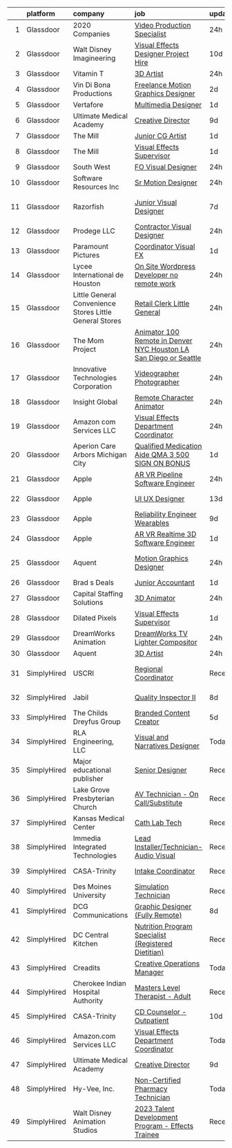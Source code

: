 

|    | platform    | company                                                   | job                                                                                                                                                                                                                                                                                                                                                                                                                                                                                                                                                                                                                                                                                                                                                                                                                                                                                                                                                                                                                                                                                                                                                                                                                                                                                                                                                                            | update_time   | location                    |
|---:|:------------|:----------------------------------------------------------|:-------------------------------------------------------------------------------------------------------------------------------------------------------------------------------------------------------------------------------------------------------------------------------------------------------------------------------------------------------------------------------------------------------------------------------------------------------------------------------------------------------------------------------------------------------------------------------------------------------------------------------------------------------------------------------------------------------------------------------------------------------------------------------------------------------------------------------------------------------------------------------------------------------------------------------------------------------------------------------------------------------------------------------------------------------------------------------------------------------------------------------------------------------------------------------------------------------------------------------------------------------------------------------------------------------------------------------------------------------------------------------|:--------------|:----------------------------|
|  1 | Glassdoor   | 2020 Companies                                            | [Video Production Specialist](https://www.glassdoor.com/partner/jobListing.htm?pos=104&ao=1110586&s=58&guid=000001839262b3c08462f7f892e71449&src=GD_JOB_AD&t=SR&vt=w&ea=1&cs=1_207c01dd&cb=1664608286008&jobListingId=1008173800512&cpc=0FE1F5EA2BC84A01&jrtk=3-0-1ge965cv3kuhh801-1ge965cvei7nb800-9ecc7e48cf28dfab--6NYlbfkN0DNMLyprKt3iuWp2Q8MKCbMffhlHddTG7auzkuqg6IcEUl92IAmqoWS94u-yPoFC2BZgoPfrXn-iqrPXjQEgjVu-59hbflPylG262OL88pjSLcCYPt-w0QQGaiwvtsFyxXZz9dUawbDnJLldg6D_X-lyT4iFcVKr3N-dF7CAtuicIZp0lneA0oNj17Nu-Icq5Bh5UehLhLc9wkBm1nmRFty5LA3w5cMhJjXWSl8bV7RuUmRwbumkbubX018g8M-Y0zhgsvdGfI6zCbKNHRTmif0bhmKqz51sjSNjo8MPMt0bLVKJMfN21g4xPZIfOHQKuBaCncxjDlc0lfsx7K9eagnXhJMHl1esZ-QIIQAvS85B8J_aoDWR3BYJTdusdGHvuDo9Y495aj9KduXK93ZXuvgaLezXr2T_mVvTaug4WzYGkiiabW5q5e813X0y6ar1mYPlCP7KGSxyWW3iTZTUgUoO2H-Xtv0ngxYJLOV-CA2OK2Av8PpOcE_xtcdbr5FpE6uW2mSZ6p2ztHeskSqCGwDySETje40SYA%3D)                                                                                                                                                                                                                                                                                                                                                                                                                                                                           | 24h           | Remote                      |
|  2 | Glassdoor   | Walt Disney Imagineering                                  | [Visual Effects Designer  Project Hire](https://www.glassdoor.com/partner/jobListing.htm?pos=119&ao=1136043&s=58&guid=000001839262b3c08462f7f892e71449&src=GD_JOB_AD&t=SR&vt=w&cs=1_72614d4f&cb=1664608286009&jobListingId=1008150849768&jrtk=3-0-1ge965cv3kuhh801-1ge965cvei7nb800-5c07a0fb031a175c-)                                                                                                                                                                                                                                                                                                                                                                                                                                                                                                                                                                                                                                                                                                                                                                                                                                                                                                                                                                                                                                                                         | 10d           | Glendale, CA                |
|  3 | Glassdoor   | Vitamin T                                                 | [3D Artist](https://www.glassdoor.com/partner/jobListing.htm?pos=110&ao=1110586&s=58&guid=000001839262b3c08462f7f892e71449&src=GD_JOB_AD&t=SR&vt=w&cs=1_7a15eb81&cb=1664608286009&jobListingId=1008175261506&cpc=FB7E4A1762AE5BEC&jrtk=3-0-1ge965cv3kuhh801-1ge965cvei7nb800-4d6abefd7c99f37b--6NYlbfkN0DMrcEu7yrtATojKJA7cEzGQ3FdRGWLh0CZQInL4ECGI6k5tN82kdM0OKoro5eXmjq4qWbUcXIgcT_pCY3-xT66zW-L0cU5xEBN7fLIx9Ttb15lyOHl6-OL6Ny2RE60XmrhTFyxHtYUfi0qiL9tgbRXf7Xf6w35mlg7xToVZmGgAAVX6ugah43cV3cWMTAr30QuwQ3Y5jhaLs8INU6F-Aj2Ow7r4GZ66g3enXQUWEfBeqedVQsf9zUmEbjBPyDWYDHKTI_fNy9Y5wHgYslKU5TL94KJKDtMInFjfY6nYo4qLaxypvSN8IdczpeHshU-89h6YMqIpVjLyaeubT7gVpCaxXlkKEXpNr5WJZvkosRIm7lP_PdYMRAj714wyMYIriGo-6fqyhtnoL3LFbLezaH2xZTag6YYtVCucSIgjhlt1yqjYH22OxFd8XZPKB8GIdPi1yaDnJ8IRbM_lxZWjI3CiHO1kxcKhien90XxKoXRKF1dxvpWO4qb)                                                                                                                                                                                                                                                                                                                                                                                                                                                                                                                                                | 24h           | Remote                      |
|  4 | Glassdoor   | Vin Di Bona Productions                                   | [Freelance Motion Graphics Designer](https://www.glassdoor.com/partner/jobListing.htm?pos=130&ao=1136043&s=58&guid=000001839262b3c08462f7f892e71449&src=GD_JOB_AD&t=SR&vt=w&ea=1&cs=1_0fd768ce&cb=1664608286010&jobListingId=1008169048546&jrtk=3-0-1ge965cv3kuhh801-1ge965cvei7nb800-0f917dd3f7f96dd4-)                                                                                                                                                                                                                                                                                                                                                                                                                                                                                                                                                                                                                                                                                                                                                                                                                                                                                                                                                                                                                                                                       | 2d            | Remote                      |
|  5 | Glassdoor   | Vertafore                                                 | [Multimedia Designer](https://www.glassdoor.com/partner/jobListing.htm?pos=124&ao=1136043&s=58&guid=000001839262b3c08462f7f892e71449&src=GD_JOB_AD&t=SR&vt=w&ea=1&cs=1_03a24503&cb=1664608286009&jobListingId=1008172561376&jrtk=3-0-1ge965cv3kuhh801-1ge965cvei7nb800-fd0989362518931f-)                                                                                                                                                                                                                                                                                                                                                                                                                                                                                                                                                                                                                                                                                                                                                                                                                                                                                                                                                                                                                                                                                      | 1d            | Denver, CO                  |
|  6 | Glassdoor   | Ultimate Medical Academy                                  | [Creative Director](https://www.glassdoor.com/partner/jobListing.htm?pos=102&ao=1110586&s=58&guid=000001839262b3c08462f7f892e71449&src=GD_JOB_AD&t=SR&vt=w&ea=1&cs=1_69cbc644&cb=1664608286008&jobListingId=1008153532801&cpc=FF950A86FEA5DF54&jrtk=3-0-1ge965cv3kuhh801-1ge965cvei7nb800-f14f07ed56e5d89c--6NYlbfkN0CSKLXIInjjlLOwHJsXaf6sZqeCS9V_OSbgcY25u1kVuO-h-oNVGEZScDfJiM3jd0JgtfHzyejFqH7vEAksqONWVZLzmbhHdarVRW_vCq3eP1Vbr6jzmoq2AkxN-k2zZnL1uv67hW-W7vIXIdLIMrFALu4kHa9p9I4h-6Dt9GeOr5wIo6MlYw3UGBtOVGdoRjydX6u4JUTVcxlYZrx-JTnm2DTUL4gPumYXFLkzmDce1DAop30lPK02BwPHl-3DILxxAHeV1VMp_lS1tZV6_k_qzT_DQFqefZ9u8AtK6HE2FsMO-pRp94-TMl-nNOASR6Q7h2Xm7r4xWYre1tEFlsP2QFtDNR0HxEKwtIuF_86_Ynfqg304jAUbOPXMXwty41_sk9fY13y2Tu87AakNarvVm1N86wYi4vC1gp3MzjdOXnJrq4sE7TR3_pu2I4siHbKe82JMyGrc7Ym2vd-_-pPnglX1yuxOSFndt7c73MQtjFVg_qn0aLD0nGvJaKPFBnRqQ6NOUZTe5w%3D%3D)                                                                                                                                                                                                                                                                                                                                                                                                                                                                                                       | 9d            | Remote                      |
|  7 | Glassdoor   | The Mill                                                  | [Junior CG Artist](https://www.glassdoor.com/partner/jobListing.htm?pos=121&ao=1136043&s=58&guid=000001839262b3c08462f7f892e71449&src=GD_JOB_AD&t=SR&vt=w&ea=1&cs=1_0febd187&cb=1664608286009&jobListingId=1008172669328&jrtk=3-0-1ge965cv3kuhh801-1ge965cvei7nb800-16062f5819fd808a-)                                                                                                                                                                                                                                                                                                                                                                                                                                                                                                                                                                                                                                                                                                                                                                                                                                                                                                                                                                                                                                                                                         | 1d            | Chicago, IL                 |
|  8 | Glassdoor   | The Mill                                                  | [Visual Effects Supervisor](https://www.glassdoor.com/partner/jobListing.htm?pos=120&ao=1136043&s=58&guid=000001839262b3c08462f7f892e71449&src=GD_JOB_AD&t=SR&vt=w&ea=1&cs=1_28d9328c&cb=1664608286009&jobListingId=1008172676955&jrtk=3-0-1ge965cv3kuhh801-1ge965cvei7nb800-1ff6b2431410c1c3-)                                                                                                                                                                                                                                                                                                                                                                                                                                                                                                                                                                                                                                                                                                                                                                                                                                                                                                                                                                                                                                                                                | 1d            | Chicago, IL                 |
|  9 | Glassdoor   | South West                                                | [FO Visual Designer](https://www.glassdoor.com/partner/jobListing.htm?pos=117&ao=1136043&s=58&guid=000001839262b3c08462f7f892e71449&src=GD_JOB_AD&t=SR&vt=w&cs=1_6a5a3188&cb=1664608286009&jobListingId=1008174926225&jrtk=3-0-1ge965cv3kuhh801-1ge965cvei7nb800-aa0ffed4357c5565-)                                                                                                                                                                                                                                                                                                                                                                                                                                                                                                                                                                                                                                                                                                                                                                                                                                                                                                                                                                                                                                                                                            | 24h           | Dallas, TX                  |
| 10 | Glassdoor   | Software Resources  Inc                                   | [Sr  Motion Designer](https://www.glassdoor.com/partner/jobListing.htm?pos=115&ao=1110586&s=58&guid=000001839262b3c08462f7f892e71449&src=GD_JOB_AD&t=SR&vt=w&ea=1&cs=1_b223fc42&cb=1664608286009&jobListingId=1008173665526&cpc=334ABAF5D42DC775&jrtk=3-0-1ge965cv3kuhh801-1ge965cvei7nb800-f63386f0b3ae4813--6NYlbfkN0A-7TqTJ-884Cex_Y5krdCeNtajjiiPqdburqUTJIohlyCiSLOWOsQYIC4MR3SKiB5Chj81Ty2x9PUIri7-y0t2spkUxyKLWAZscR1CGK60II8QUUmweIB-wNVd8tyqmlEULBAig7sTfXOKx3sbBwqZgetQ5inM7dHoAlNsX9vEBFW8IWsux7ma4y0aZwpwpFCzK30e1FA4VLyK2tYLRm7YwSyTTlNA5B-m5HaNyV0fDBQbCk23hzCUrq5azyzMRTk4eWsOy7g1687R_1qoWgUTmufmkMnis01tG0exp9bPpZgJJMsOmKUugBoTTemfEb2UzJMOx6dWhxyNBPKROnzOlpegIfYfCVAd_c-S9pWtxj2Rhnt4jIRT5v9ERVcxTDt593zaUXiS816J2HNXcUGl5NSYLVUIFmU7Okw1SNlsL8gf8oTZ2MrisB303AxgeL1CtqEtlOFQG62fqQkhiVls-B-nvFaKfBz1bYvnwD2zI9SiB6IIVjV5_Lfb95Po5ptTU2YoKn1zatcYV3NQxXJZRmsCrjbMaEpy59V6mpavKjKR0L84qpnhA_RZ2Ir9taFGdK4C2BRNSlh7hNNQY1EJ0_0DXQNYHq6rtoiySx-DlSKEKPLPG092-vjtE6qXTh7haOCuH-uaAz9ezlViEwz8XO8H-qn1fjZZqKP47G-dRH91rKzt_qJP_NQVYp2TH56b1b2pZDsLRocNPcOu1IY5jfnaT-p3xkMeiruAxCCPcEGzh1oTwgDhzCfC9JieoxXj_oUu8ZUxQp90yj_ery2sLu6tJA7EYUQcI_Im7pC2xggT3Lr9Wo8kuHafoVTpOzPF2ZkFOH8xRLfG0NdrKnCjWpflC15o-IphkKsUf4HrTu6d6DSktfqVICt6FD84Nqm0AvaynsXVB6TshFUO2z_bexxU_dALxYEZty1VOMJwdSbFwtPe48OKURFSJ9O73IecG2QW8__6I1tV4qnStMJvy59Rqs87QupTixNHpbT41swENTuvPTVp) | 24h           | Lake Buena Vista, FL        |
| 11 | Glassdoor   | Razorfish                                                 | [Junior Visual Designer](https://www.glassdoor.com/partner/jobListing.htm?pos=123&ao=1136043&s=58&guid=000001839262b3c08462f7f892e71449&src=GD_JOB_AD&t=SR&vt=w&ea=1&cs=1_27454289&cb=1664608286009&jobListingId=1008159389225&jrtk=3-0-1ge965cv3kuhh801-1ge965cvei7nb800-14196831d8447b62-)                                                                                                                                                                                                                                                                                                                                                                                                                                                                                                                                                                                                                                                                                                                                                                                                                                                                                                                                                                                                                                                                                   | 7d            | West Hollywood, CA          |
| 12 | Glassdoor   | Prodege  LLC                                              | [Contractor   Visual Designer](https://www.glassdoor.com/partner/jobListing.htm?pos=129&ao=1136043&s=58&guid=000001839262b3c08462f7f892e71449&src=GD_JOB_AD&t=SR&vt=w&cs=1_debfd2c0&cb=1664608286010&jobListingId=1008175359943&jrtk=3-0-1ge965cv3kuhh801-1ge965cvei7nb800-26496e65f53c1e12-)                                                                                                                                                                                                                                                                                                                                                                                                                                                                                                                                                                                                                                                                                                                                                                                                                                                                                                                                                                                                                                                                                  | 24h           | El Segundo, CA              |
| 13 | Glassdoor   | Paramount Pictures                                        | [Coordinator  Visual FX](https://www.glassdoor.com/partner/jobListing.htm?pos=127&ao=1136043&s=58&guid=000001839262b3c08462f7f892e71449&src=GD_JOB_AD&t=SR&vt=w&cs=1_f02ea870&cb=1664608286010&jobListingId=1008171291248&jrtk=3-0-1ge965cv3kuhh801-1ge965cvei7nb800-05946548862bc46d-)                                                                                                                                                                                                                                                                                                                                                                                                                                                                                                                                                                                                                                                                                                                                                                                                                                                                                                                                                                                                                                                                                        | 1d            | Los Angeles, CA             |
| 14 | Glassdoor   | Lycee International de Houston                            | [On Site Wordpress Developer  no remote work ](https://www.glassdoor.com/partner/jobListing.htm?pos=101&ao=1110586&s=58&guid=000001839262b3c08462f7f892e71449&src=GD_JOB_AD&t=SR&vt=w&ea=1&cs=1_f7e9fb26&cb=1664608286007&jobListingId=1008173969542&cpc=0F120DD93C91FC85&jrtk=3-0-1ge965cv3kuhh801-1ge965cvei7nb800-a2ce5c153e36a2f8--6NYlbfkN0DukAwDndutArnS8OT3znlJ-TW2KpK_7rZjO0LfXc6UVNtkZyZN77C1UPQyEjCFBIGYUCqLK5zTbHhfEV3rJRGDmmpTcfNyWzttsg68XVbbw_gfAzKjtlsQ7GEw9Cgfq-tVl5anRCAE9-zRvErBR95DWZXWP0AeuhAVvq6hXux38CldtOUZB3UId4G8gwEr-TTHFzvCUCYZdD3tCJ7iwe_FTdZyJTFdsuvLMHtnbQGCM4tgIQAyTJptEuV1lqEVp5Y_pL6WT8XdjdGxyONmbflUR5fwfBGYn9xtpOXXHVWOspHTScqt1QDhnb56dxoyNbJj_1G86cD2A38b3hkldVjc255BWk480Dg0V6MCaQrfP4uazcm2WkgaruAUCo4KQm1woOBM7-twNsdtIc-kBgJ5gPG-Kfn4E3vAQnpdLmRLq8y1uXTFrLlXXc1y8dZckBgYfRfMy8uUWadn-SXKudAofMxAWdNU7TcfJSTUH7mwOiToNFDwWHW4s9T0lxjkEFFN82bxrFrpHbYI6P3pNovq)                                                                                                                                                                                                                                                                                                                                                                                                                                                                        | 24h           | Houston, TX                 |
| 15 | Glassdoor   | Little General Convenience Stores   Little General Stores | [Retail Clerk   Little General](https://www.glassdoor.com/partner/jobListing.htm?pos=125&ao=1136043&s=58&guid=000001839262b3c08462f7f892e71449&src=GD_JOB_AD&t=SR&vt=w&ea=1&cs=1_fbc9cbf8&cb=1664608286009&jobListingId=1008175731468&jrtk=3-0-1ge965cv3kuhh801-1ge965cvei7nb800-0473e5a7caa1131c-)                                                                                                                                                                                                                                                                                                                                                                                                                                                                                                                                                                                                                                                                                                                                                                                                                                                                                                                                                                                                                                                                            | 24h           | Princeton, WV               |
| 16 | Glassdoor   | The Mom Project                                           | [Animator  100  Remote in Denver  NYC  Houston  LA  San Diego  or Seattle ](https://www.glassdoor.com/partner/jobListing.htm?pos=111&ao=1110586&s=58&guid=000001839262b3c08462f7f892e71449&src=GD_JOB_AD&t=SR&vt=w&cs=1_a76d009b&cb=1664608286009&jobListingId=1008174906526&cpc=FAE5E775D180B2FB&jrtk=3-0-1ge965cv3kuhh801-1ge965cvei7nb800-895bed5662c8e669--6NYlbfkN0BDp_epf89aHDQhKpPegNJQ_ldQpEFZQsM9OcONMGxWx6pU56EKHF58QjVdAUvn2gUh2hLNM1TjGAI27lmLEP04J_x93VUPbAzjiKJ2Mn9UZKErLDOwmlY6KpD4MwbV5fAelp6lvD_sDaKSI9V6317fDnKiRbSFnqTcDic3cHZaPUfcH_fk4uQYURoO68g3YHbGEL22JkBKRqXm27gurbBYXrSzFrPKU0cXjbbU-oRvtIitJvAjgjHmw_Zex-biTrPgGdIJvYPj2Jvf3YC2ZENSdE2QTpQoYgUlVwzmR4lfuJWciYXBbqa5q6DCnRqqttYYzE4Yol5tPi-uuJdhDaFwKTMvA3ChMjtJHzADWA7QvACJPMiWZDQ1AGDH1L1Ddt_3PM75qqXaiWZxC-9k6UwYutETRqYoTMksHZAoQlKl2eF3wCpu_ijEmwC2f_JB5RLTJCEaEsAaH4-n8yAVJPW4-cK03y57IgCVV2yT6L2a40DEqijwKD6pqoQtU4iGQy_if7b-qbzLUEDfFUOm7s2k-Aq3HBVsKsjqKI_CxAgjOsegf3XHCFtLBpt6UcbMeGMvIqg_p5PP1g%3D%3D)                                                                                                                                                                                                                                                                                                                                                                                    | 24h           | Seattle, WA                 |
| 17 | Glassdoor   | Innovative Technologies Corporation                       | [Videographer Photographer](https://www.glassdoor.com/partner/jobListing.htm?pos=103&ao=1110586&s=58&guid=000001839262b3c08462f7f892e71449&src=GD_JOB_AD&t=SR&vt=w&ea=1&cs=1_c11c32d0&cb=1664608286008&jobListingId=1008173870151&cpc=8CDBB1EC89CF7160&jrtk=3-0-1ge965cv3kuhh801-1ge965cvei7nb800-080e0a77835a7571--6NYlbfkN0APToHrk7ILONyRglvlT3LJMO76dZGJsKlG8WQjsY8Cq8UICho1FA9r2DNyGxtwZjK94ZAL3zTqYN6zDvk3v5Yn2PT86BoArRQc9pMSuFZ5E9sFNoN5HqeyUeHskhmuWIE5PW7O6Zv6Z9nrejlhaIJEUElsxKfqC_GHAZX7JUYhY-JKtg-9Shs4tmBbhuTt-JlC-YrJb_70eW5KI89SUI66_O4XXYQU7jjum5UsrkxqF5JQqoGbVrvM9qtMhHqxfMtK-43tZ1IpX2FtYRncJ1n5GQko_bwEvcSvuDTvsIpDxQeXmB2SzDMxn-iKyckmA5MrcmQCcXeEJvbplHZeLlsBPqtgZjxab5gVBzoS6F32171fGYIY1B0pZq2w4ofMu7D0ZilLcVUY6B8fOyqnOK309sfSY4rXMRpmWyW_-cbdKL5T4IhcRGM3kt2UdA0TOoQU54yABhA04GkJ3AElSX2SW10r6rGAoSk8IV_GrM6Ir4n06qdSPcuwWW9-fVmvhbFx5ZUy8IQOFT_RbZEJd03m)                                                                                                                                                                                                                                                                                                                                                                                                                                                                                           | 24h           | Edwards, CA                 |
| 18 | Glassdoor   | Insight Global                                            | [Remote Character Animator](https://www.glassdoor.com/partner/jobListing.htm?pos=112&ao=1110586&s=58&guid=000001839262b3c08462f7f892e71449&src=GD_JOB_AD&t=SR&vt=w&cs=1_5dcada2a&cb=1664608286009&jobListingId=1008175363272&cpc=334ABAF5D42DC775&jrtk=3-0-1ge965cv3kuhh801-1ge965cvei7nb800-ed1393eeb48b9e35--6NYlbfkN0BKkHZu3wF05EeDimN_p6sYpKCMArvwa95YdH7UpkaBCqc7l59ErwqcyE8VoIfttn6x-NhlTtdrdPyVSmx-GjF5RacJ0Tlig4vWWiHo2GRxjUD2YZ3Vl0WSk2BD0WlBGr2VukoJ7lKO7QLKVV0s7CyES7FB0LOWWBR5O9-iU2PRL_15oca1O076nnj4_pxhm1UoZZeAXfu4wU6nDJc2SDCaB60N-6KyYH2Juq345HFRdEQX0C_29raa638oHLycfqYl0ZeOr6sWCrjR6Gkj2FT7ifJq4s9YRp2138yI1GMytceg8MuBFSGXSYCm3O5X0AJfaAEDrv6RBp3oBOIo-JjLgPmOaUFhbmJMZTApWf-Sl7SvSgvsa95f-ERdPgzbxEESb0ZVhibygHYm_Y6WrELTKNXVAtlftqllTwqNb-uMbiTwe3zPThswZ8EtJaDcw4GuWe4aizk5RVOfm_hoATF21TkY2f8KEjlsa2Ah3ZMtOz38uQaqzQ4C)                                                                                                                                                                                                                                                                                                                                                                                                                                                                                                                                | 24h           | Seattle, WA                 |
| 19 | Glassdoor   | Amazon com Services LLC                                   | [Visual Effects Department Coordinator](https://www.glassdoor.com/partner/jobListing.htm?pos=116&ao=1136043&s=58&guid=000001839262b3c08462f7f892e71449&src=GD_JOB_AD&t=SR&vt=w&cs=1_95cd3dfb&cb=1664608286009&jobListingId=1008172917702&jrtk=3-0-1ge965cv3kuhh801-1ge965cvei7nb800-adb32b9af0ad3df7-)                                                                                                                                                                                                                                                                                                                                                                                                                                                                                                                                                                                                                                                                                                                                                                                                                                                                                                                                                                                                                                                                         | 24h           | Remote                      |
| 20 | Glassdoor   | Aperion Care Arbors Michigan City                         | [Qualified Medication Aide  QMA    3 500  SIGN ON BONUS ](https://www.glassdoor.com/partner/jobListing.htm?pos=106&ao=1110586&s=58&guid=000001839262b3c08462f7f892e71449&src=GD_JOB_AD&t=SR&vt=w&ea=1&cs=1_01c5196f&cb=1664608286008&jobListingId=1008171374677&cpc=B076152010A3B66C&jrtk=3-0-1ge965cv3kuhh801-1ge965cvei7nb800-9c885eb9669806c3--6NYlbfkN0A-aPjvG8Uk0ciTWEqCU0zylqGv4g48kDYvAb9F-lGhlShyKouIaH2oNa_pt5XgWJwexenMQW7kjLNY82xGnVRlnd94Ft3-gNA1O9mNE1z1APVXdGbaKQWDc6mHVuXwWmatlMIc-xDAQULyTeoUXSEIuOwn5ovRlQOaNYu46I1ek1CGZsIPpP9zMIStj-LmiJmihZdk9HihbFges3SJziR5u5fn4wCEN6_8m0cNtdbS-6vceGI6BNY-4wjwbxztA-IxqwxUcxKYH_lEtIP1Yk12dh5NiE_7JomGt1YRxBQAg9bC3yEcptTTdcmMEupuhqaBckKe5w-8T9kYjLUdSw2kz9aqois7CPO4MFgevScKeR5UL2aTgmGHo43n5JFNUEzFsk8nzlrE_ZTAleaCqw-w7KHE1ZET5mKpdypMk2SW1kEOit9ryStV8jZXIs8HT3wM-j2fNv727P61O6wjNjttVcG-2p06CSHdCwdcitHLy2vDdN1fdXpdI7mHZa_MAoWmT938UjRlHjOxEQn48errtgT8G9nzfU7E7vzrrbwYI5BKRNAPagJdE_L7Vqz8qQV4SK_sIzRLm2-6XNExI19vItX9qIQT8dUCm5PQuBRT34-a88RLr6hF)                                                                                                                                                                                                                                                                                                                                                             | 1d            | Michigan City, IN           |
| 21 | Glassdoor   | Apple                                                     | [AR VR Pipeline Software Engineer](https://www.glassdoor.com/partner/jobListing.htm?pos=122&ao=1136043&s=58&guid=000001839262b3c08462f7f892e71449&src=GD_JOB_AD&t=SR&vt=w&cs=1_171aab02&cb=1664608286009&jobListingId=1008175933388&jrtk=3-0-1ge965cv3kuhh801-1ge965cvei7nb800-bb60e553c715bfaf-)                                                                                                                                                                                                                                                                                                                                                                                                                                                                                                                                                                                                                                                                                                                                                                                                                                                                                                                                                                                                                                                                              | 24h           | Burbank, CA                 |
| 22 | Glassdoor   | Apple                                                     | [UI   UX Designer](https://www.glassdoor.com/partner/jobListing.htm?pos=107&ao=1110586&s=58&guid=000001839262b3c08462f7f892e71449&src=GD_JOB_AD&t=SR&vt=w&cs=1_2898998c&cb=1664608286008&jobListingId=1008146232570&cpc=8795CF9063CD573D&jrtk=3-0-1ge965cv3kuhh801-1ge965cvei7nb800-10d876441d9dbc59--6NYlbfkN0BvKrLyj5gPmtZO9T8euul8TCxuuKNOtzRJOomxnwSEodTz2Bc-sPZl5OJ9R4TJsNdP1LrRDE0KT8JEjveg7rgr2XaFdWdHk3lIFAJ3qXp8x5UW7eSBwDM-TFrC0_xx-L4h4jIwPYhd4pmUXRU2P9eVwrXTp1SwOBEBCd69L-RUDgDeXp6Qf9klAm-9ZoSLGbQb09dHLYbCUW7EOBmo6Ui5ul3URuy2i9uSH_bH5ijMlEE5BskZgU1C2fML8lwSg__cLATpMaYl20Aqhe-BYK4h_6iXlLRT36Jdn8VbtPYyGoXzpGyeQMnne23HgqSf1Lu9tUBkJMa1QzEWAwupxieJ7hFUXUDpOxfGeCjH9W8RmsAdMe47BasyFhq-3vF4dxr67SnllKe-lAjFC-mkWBHlAHSmK5kZXo0WdgbJSWp59You6uiUdp-7lsIJdqkURBhpG7UP_HsGOsCTYgMi-Ojht3SLz-q--b7o5XXnjvU8PpXQoMrXUolUl8at1xk3cTyRTAtaoSWyYJ4skYNBj4R6WoL8pMDyNlzyMn3iLlAe7B4Q_d6RHZ2xNnxm4c3skLDRbDQ4UUj7Tp0fPpnPt2KI-PFXsoUyXdy3medTO0zmUSAujqSUv-1nEbOdvvO0yzWSmaOHKNMqEND9jQ_diQFNTbgiO3hN6BxnpOAcxWAbVrNsWZP5WK7_WDdNPK8JEY7ikBUDwm_dGihhhjgbDcTSZnMNCTldQZPjKIhlDSMmcm3VsfUN1RdL2DdLA1a1lYQ6l2rm_i8cpAMIkqHJEnRYQhkH_Eug9FDEK4NbWWk4AEj7bhSrpwCXmSfC5RtrPwYeRTdAQxEDJlPHeZyO9E63Z3fZhsRmKUHdVe8aVR2dXSgLZjYbzl9y8IdmTXljN2bRfIiT9IcTfxA-LaZ2qju-vBiWdt1qjjKW4FozYvga2O0fppJtH_R7L0bDs0Kuqa0%3D)                                                           | 13d           | Culver City, CA             |
| 23 | Glassdoor   | Apple                                                     | [Reliability Engineer   Wearables](https://www.glassdoor.com/partner/jobListing.htm?pos=108&ao=1110586&s=58&guid=000001839262b3c08462f7f892e71449&src=GD_JOB_AD&t=SR&vt=w&cs=1_b612ebdd&cb=1664608286008&jobListingId=1008153258411&cpc=8795CF9063CD573D&jrtk=3-0-1ge965cv3kuhh801-1ge965cvei7nb800-24d7d2c3e9b89533--6NYlbfkN0BvKrLyj5gPmtZO9T8euul8TCxuuKNOtzRJOomxnwSEodTz2Bc-sPZl8WPllYOnI2i29OJQo0ZCghP1GsK4ZTYQf0fUQs33HXy2jGssv-iAC_mnInNkYhqyKEY6KwF3k6fOAQ6BwxQQKW2EEoiU4Cnez-NaxyzbfcNyNlJlDLhQn1EyQbXAAYRgkTrWU96O8_Io0ZYo7WHp9ckipqQbeEA4cJZeUaNtt-b2wyddRS4xXvgOEXA2NtFdo6z8-WZDR7VAYluw1vw7M8jjVaCe937bM6vZVkC3sx-h73183zCSuzQvFdAxIQNHoAGwa7TqVq4T4Uxo2BLbVfST7bgUbU-Mv8-hOaVYxz2KmtA9gIbOZ2JGv2syZVlfePyyCzXiPLIuALopsS2P9hi-xBWe7xNojl1oeeSjgoAOlA6NlmDcutFhoyNTcqnk5avATy2M_TuogmwFw_21f-0fmWdvjNu9gie7EHYTtxpbtjf0T080hwzMxXg0df9x39zMSHSGCdHpaWKUTFhxFu1JrQFy6qjC9BAr4TvP7rT4tzuJTXRj-JDkVsmNOAi3upf17wJ4mE-E_Ov62sirsjdtfDWASyS_XCiKn5ZApuH1MXM2xP5ixuVqcaHyGDcMQQF6C2TfvcvZnzEwsPCA5dt274z2uvhBKnRQq-i9g_XqgIaor6kNR-U-VONN4J_BsjvJW-kgY7Ln_axpJGSzV3ZpChpVnP3tt86Fd2jmbLjSu7tBD_LVeoEeoctbHIkprJhLkDgSBpQ5U3htvVbFVIpiHLUouxLwVOqE9g1uHxgsn7VLcoh12SbK9QzQCMo4eA_Jv2XdbTruM8XnxefamzRijIX5AJu27fvm3NB3N4AFcdU4CZz2cG-vRU7rRqgwsyQtMz1W2rtX1MXMj409HzMzyIuta9cRay1-AnF8tCTJ_WXlo5gqHrqoyyDkokV_SbwrPyTl9i2K9TStzcR4zJa9RdvS5ZJ3)                         | 9d            | San Diego, CA               |
| 24 | Glassdoor   | Apple                                                     | [AR VR Realtime 3D Software Engineer](https://www.glassdoor.com/partner/jobListing.htm?pos=105&ao=1110586&s=58&guid=000001839262b3c08462f7f892e71449&src=GD_JOB_AD&t=SR&vt=w&cs=1_4edf8621&cb=1664608286008&jobListingId=1008170405830&cpc=F41FEAB56D215062&jrtk=3-0-1ge965cv3kuhh801-1ge965cvei7nb800-6793e425a2cbe05b--6NYlbfkN0BvKrLyj5gPmtZO9T8euul8TCxuuKNOtzRJOomxnwSEodTz2Bc-sPZlbtkML8D-m4rPVtJSgYD-8yA7R83DROjxaCYcSYu9hV3pV3y1IK_i9rVBuqiXQ0qkod25yvTCQBHmz-H-AkRRNIYmUffeyDH8frHXcOyRazjIhI_11Avg4DWFE8DgOr8sl0jDuJxfl05XDzbCL6-OOIKjHT4tsEZ-VWVhok2gCJTFY9V1KJMN0ZitjunhffIYfRongWUCSHYmODr4zUlOos4bJNdrVthYtzEoyX6DvuaixP3apgNNB24YlBu9DGoQ-KUuHfB4WHNYG7jiCHBpZDJrOLwJSq4Uy2RI_cXmsmDZmK5wkkJ8qvUZF-zd3Qh_IjdBKru0hzHjp-4LUlOE-vrGBm8ayh5zWUPJlJOAi6q0yI-jm-tQfGN_57ktVhq5kHpzgmEKy6Bwd4GxN7wKB7CD0SmLsQyTZzysTfSeLixqk9DKVeWQhLVqRiKAc5dFxT_1m8N485t-new8KFrRNMEXQHf9DxlSCEHFdHVImScmEfR4LMhRHh0wSIM4YH-lwW5IK4YTmkevo7PlxEAQIytxHvyIlciu_Lm-UlKjNFezOPmZb0tq7L8GAg42Vt_2vqUSOFqxLauInNzcusIPS2ONMmMT4YycIIXSCI0WJXKW3X0BF8QdT0bvMTXTnMg6HHnd9n4eVxvn02z9jH9LkPozyzBmg-NPFGtu0psRETAwdTtNUfvBTdby5H9RbLMfIPm-4PLyIW5RI_n4eh4Ot7CI4DsgpU0DvDOG4v5RtcVdw3FC81JyriM4J0w2ilBQ_loviZQ_EpabFnAQJlTlwrdg33MWckjvsQEHWPXMSFwcpZZRTjnfIH0oUIWDA2imzmmJIkcEcMWI3QSTjDxzMEGzePumo47ATW1H_DK94mIxMyR5JfPSm2S6adL2w01LcFbbODQVpnQkqnFpeuftjbVnUZMwxTFgEn3es_GySVY%3D)        | 1d            | Boulder, CO                 |
| 25 | Glassdoor   | Aquent                                                    | [Motion Graphics Designer](https://www.glassdoor.com/partner/jobListing.htm?pos=113&ao=1110586&s=58&guid=000001839262b3c08462f7f892e71449&src=GD_JOB_AD&t=SR&vt=w&cs=1_a8e44a4c&cb=1664608286009&jobListingId=1008174089687&cpc=C4A69CCDBB3B9599&jrtk=3-0-1ge965cv3kuhh801-1ge965cvei7nb800-b10690653aa45a30--6NYlbfkN0DMrcEu7yrtATojKJA7cEzGQ3FdRGWLh0CZQInL4ECGI9gD0Wolx9R2v-Aex0-GK04esuCnaHf9YC8lJvO4C8_92RsaihoQpnSZKL0zGTxxV0NwPVzH5HFpNAlDAk-eLMb-btY0UjilhiF8-fA6oP3_D3X8s3GposQd1JL4bJzNQdFA1fNTqp9tifWzn0SFzvmiro2bYoxeXc2Ap3MerYf06ojvhmeiaWMOXq0a8ZEMDh0xm27AZTXt0Q_AydFpF_xz4fTh5axoTAjxdVv9Zc8aIiZyrTNeJhqGMMzHBaG1tbsx1C9EoKhfwi4uv68zRhBoM2RiKrAaH-4KRWZY56urjcTi697yM6gW6AfZ6YCkuQlelLrU-yHVI8dlaZHfZQm_Tnmmx43kt1scSzO77LoQV33q_SOkA2JPcL8HOziY30PCS8miRl-slwsBvXge8S71JRpxguMfDA%3D%3D)                                                                                                                                                                                                                                                                                                                                                                                                                                                                                                                                                                     | 24h           | San Francisco, CA           |
| 26 | Glassdoor   | Brad s Deals                                              | [Junior Accountant](https://www.glassdoor.com/partner/jobListing.htm?pos=118&ao=1136043&s=58&guid=000001839262b3c08462f7f892e71449&src=GD_JOB_AD&t=SR&vt=w&ea=1&cs=1_2ced0f05&cb=1664608286009&jobListingId=1008171396622&jrtk=3-0-1ge965cv3kuhh801-1ge965cvei7nb800-2b1877453e6ddbb9-)                                                                                                                                                                                                                                                                                                                                                                                                                                                                                                                                                                                                                                                                                                                                                                                                                                                                                                                                                                                                                                                                                        | 1d            | Remote                      |
| 27 | Glassdoor   | Capital Staffing Solutions                                | [3D Animator](https://www.glassdoor.com/partner/jobListing.htm?pos=114&ao=1110586&s=58&guid=000001839262b3c08462f7f892e71449&src=GD_JOB_AD&t=SR&vt=w&ea=1&cs=1_38106c79&cb=1664608286009&jobListingId=1008174281994&cpc=F41FEAB56D215062&jrtk=3-0-1ge965cv3kuhh801-1ge965cvei7nb800-a07b6a6a7d46e539--6NYlbfkN0AHXq2vAVwR3IH7wgnTMdWCa3HguypIXx0DFudX-u0zu6XSU0N9gDGCMsnO9yvyAfNLrwcLLPXovG0dxg2kH8WgLHWT3Kv0HTqZTU4v2ho48D2X4ZT1Kzi552ulhbkzgLy8uWFSA7pTh7jnz-SjX37GEfe7ZWHo4qqWzALRtBjRG5tq9RYhhvMMgS_WRK7clgPDqh0CXNvfhRYIZvSJFofUAoLfIO_THPFbm_MFZQCHKOI6lShqqgym9NkXP3KSbXP19PrH23EWqdL8WhcGg8FBgbymchF16bxvf3ZIazb7efjcwhWe31e3rNXO-99ndY4QuP8uhSoDJQUApb4EwGxJKrFCSCShlYZLdHAzTlbDCiw5Ta6TAqrO7IzalL-Lypn7YNM5TZMW0twYb3infYV4xWZloYWjfXV9FKTND4AxpTiVmgM8yJnGdcf9CxMpdhniCgdJDkaXkKDbCtIiKUYakbWR9wE6svS9Jb4ZiqWP0Sb-iJvn359Y)                                                                                                                                                                                                                                                                                                                                                                                                                                                                                                                                         | 24h           | Los Angeles, CA             |
| 28 | Glassdoor   | Dilated Pixels                                            | [Visual Effects Supervisor](https://www.glassdoor.com/partner/jobListing.htm?pos=126&ao=1136043&s=58&guid=000001839262b3c08462f7f892e71449&src=GD_JOB_AD&t=SR&vt=w&ea=1&cs=1_6ac477f5&cb=1664608286010&jobListingId=1008171550882&jrtk=3-0-1ge965cv3kuhh801-1ge965cvei7nb800-0c550a94a7a608b3-)                                                                                                                                                                                                                                                                                                                                                                                                                                                                                                                                                                                                                                                                                                                                                                                                                                                                                                                                                                                                                                                                                | 1d            | Los Angeles, CA             |
| 29 | Glassdoor   | DreamWorks Animation                                      | [DreamWorks TV   Lighter Compositor](https://www.glassdoor.com/partner/jobListing.htm?pos=128&ao=1136043&s=58&guid=000001839262b3c08462f7f892e71449&src=GD_JOB_AD&t=SR&vt=w&cs=1_8237769f&cb=1664608286010&jobListingId=1008175815832&jrtk=3-0-1ge965cv3kuhh801-1ge965cvei7nb800-bc1b2f0476d7669c-)                                                                                                                                                                                                                                                                                                                                                                                                                                                                                                                                                                                                                                                                                                                                                                                                                                                                                                                                                                                                                                                                            | 24h           | Glendale, CA                |
| 30 | Glassdoor   | Aquent                                                    | [3D Artist](https://www.glassdoor.com/partner/jobListing.htm?pos=109&ao=1110586&s=58&guid=000001839262b3c08462f7f892e71449&src=GD_JOB_AD&t=SR&vt=w&cs=1_043fdf56&cb=1664608286008&jobListingId=1008174089695&cpc=3BA4CE39D5B5DEF5&jrtk=3-0-1ge965cv3kuhh801-1ge965cvei7nb800-4d54b6f5d7d7504a--6NYlbfkN0DMrcEu7yrtATojKJA7cEzGQ3FdRGWLh0CZQInL4ECGI9gD0Wolx9R2EDT7B77c2cRg3T1jCVusohHj3ss7tLjBGetqcO9ajy3OpWMUitoA9ojCjPF1cCYZ-LQJL4anuOQ-BfWYmd8qOnvyQwLtsNmgG-ZipbahW6CvARkD9o-jn12TJoAh2luPtLmv5Zz7txHHcqK8l5Qxjq96zEe5k3cfQHS4Tu3JC2XfszfI83D-K_f2ZqSkEHP3oauwVR15yE2ccdDPX9_Eh0szVKwrNJOnNjnMY_IINS64Fed44x1-dYm2--pAL5PA8LUaGgXS9_Axo4svM-j5HaYYdgrLuEotnfFT-0qmcK8MKAGlh0FEQnnY4EXC9Jxj0k9pL8-p2woPO6iwt3R1spQ-Kqo5i63WPPnPWhvbSVXanZFpCHhDBiH9_y2uUQGuIcbIDvTWYjmitQCJRp07aNL2CQ5Lol9o)                                                                                                                                                                                                                                                                                                                                                                                                                                                                                                                                                                                | 24h           | Remote                      |
| 31 | SimplyHired | USCRI                                                     | [Regional Coordinator](https://www.simplyhired.com/job/vlHcOiPknTFUZLkBQGS7TVxLbzz1FfzaGEJP-DACmLD3rDNEHG7tFQ?q=visual+effects)                                                                                                                                                                                                                                                                                                                                                                                                                                                                                                                                                                                                                                                                                                                                                                                                                                                                                                                                                                                                                                                                                                                                                                                                                                                | Recently      | Des Moines, IA +4 locations |
| 32 | SimplyHired | Jabil                                                     | [Quality Inspector II](https://www.simplyhired.com/job/vm7MMy1rnYHsIlnWvgv0KvJJZs9v_95chUV98MXmfEUMwsnMsxD8yA?q=visual+effects)                                                                                                                                                                                                                                                                                                                                                                                                                                                                                                                                                                                                                                                                                                                                                                                                                                                                                                                                                                                                                                                                                                                                                                                                                                                | 8d            | San Jose, CA                |
| 33 | SimplyHired | The Childs Dreyfus Group                                  | [Branded Content Creator](https://www.simplyhired.com/job/zsEw6GmsrNGTXuhg5Jgl4YjrbrKSjgAARKNVD5Cftkx2wk5ZILmztQ?q=visual+effects)                                                                                                                                                                                                                                                                                                                                                                                                                                                                                                                                                                                                                                                                                                                                                                                                                                                                                                                                                                                                                                                                                                                                                                                                                                             | 5d            | Remote                      |
| 34 | SimplyHired | RLA Engineering, LLC                                      | [Visual and Narratives Designer](https://www.simplyhired.com/job/5-ydR6fyXOc2bgpNyitrCtlVp0Ynae2xxPx5fD5efDIzzFJ_Js3h4w?q=visual+effects)                                                                                                                                                                                                                                                                                                                                                                                                                                                                                                                                                                                                                                                                                                                                                                                                                                                                                                                                                                                                                                                                                                                                                                                                                                      | Today         | Remote                      |
| 35 | SimplyHired | Major educational publisher                               | [Senior Designer](https://www.simplyhired.com/job/tVEL6zK_SehKQRaXftqRg9FLV6MqJ59VNOKZPO0_fCjFnBGHpjWtfg?q=visual+effects)                                                                                                                                                                                                                                                                                                                                                                                                                                                                                                                                                                                                                                                                                                                                                                                                                                                                                                                                                                                                                                                                                                                                                                                                                                                     | Recently      | Remote                      |
| 36 | SimplyHired | Lake Grove Presbyterian Church                            | [AV Technician - On Call/Substitute](https://www.simplyhired.com/job/tb9Lp_96v5nuqnhe0ZYtbeKN6hRlb-jVRHz1dLdsFAKeVM_Axvfv9Q?q=visual+effects)                                                                                                                                                                                                                                                                                                                                                                                                                                                                                                                                                                                                                                                                                                                                                                                                                                                                                                                                                                                                                                                                                                                                                                                                                                  | Recently      | Lake Oswego, OR             |
| 37 | SimplyHired | Kansas Medical Center                                     | [Cath Lab Tech](https://www.simplyhired.com/job/mjq_8GEv8nNc64b0K6ePPa4ahh_2QKFxTjc6m_1Soz68pgIDQx768g?q=visual+effects)                                                                                                                                                                                                                                                                                                                                                                                                                                                                                                                                                                                                                                                                                                                                                                                                                                                                                                                                                                                                                                                                                                                                                                                                                                                       | Recently      | Andover, KS                 |
| 38 | SimplyHired | Immedia Integrated Technologies                           | [Lead Installer/Technician-Audio Visual](https://www.simplyhired.com/job/IL_TH2SXPlz2tOw2DDE_I22xSpEewZlkJne33ZaAXd-CmCI5oTmI_A?q=visual+effects)                                                                                                                                                                                                                                                                                                                                                                                                                                                                                                                                                                                                                                                                                                                                                                                                                                                                                                                                                                                                                                                                                                                                                                                                                              | Recently      | Scottsdale, AZ              |
| 39 | SimplyHired | CASA-Trinity                                              | [Intake Coordinator](https://www.simplyhired.com/job/rBM9NTR0W2riaPH90ygwB6Dd7AYyQ255iVjF5NZhuehOb36BXcI4lg?q=visual+effects)                                                                                                                                                                                                                                                                                                                                                                                                                                                                                                                                                                                                                                                                                                                                                                                                                                                                                                                                                                                                                                                                                                                                                                                                                                                  | Recently      | Dansville, NY               |
| 40 | SimplyHired | Des Moines University                                     | [Simulation Technician](https://www.simplyhired.com/job/E7Y2R-eiuKdIH48nyFVv8CY5PMtm72jhk0GOCW_VqGIeMpaj8nadOg?q=visual+effects)                                                                                                                                                                                                                                                                                                                                                                                                                                                                                                                                                                                                                                                                                                                                                                                                                                                                                                                                                                                                                                                                                                                                                                                                                                               | Recently      | Des Moines, IA              |
| 41 | SimplyHired | DCG Communications                                        | [Graphic Designer (Fully Remote)](https://www.simplyhired.com/job/AxekRS2fvPzd7skZny5wqs4WyrRORFsiAhA4BE5foC2dZ-6GhpaYDQ?q=visual+effects)                                                                                                                                                                                                                                                                                                                                                                                                                                                                                                                                                                                                                                                                                                                                                                                                                                                                                                                                                                                                                                                                                                                                                                                                                                     | 8d            | Remote                      |
| 42 | SimplyHired | DC Central Kitchen                                        | [Nutrition Program Specialist (Registered Dietitian)](https://www.simplyhired.com/job/gfKCrF4IJlSyoDQiJ2GitPU8F97JQRAOfQtGyrieaJhBSG0bbtVflA?q=visual+effects)                                                                                                                                                                                                                                                                                                                                                                                                                                                                                                                                                                                                                                                                                                                                                                                                                                                                                                                                                                                                                                                                                                                                                                                                                 | Recently      | Washington, DC              |
| 43 | SimplyHired | Creadits                                                  | [Creative Operations Manager](https://www.simplyhired.com/job/8sFre6NHilCxGmYOolE3n2PmmDeRsKRk5ZRvdgneRo-ouhJwCUPZyg?q=visual+effects)                                                                                                                                                                                                                                                                                                                                                                                                                                                                                                                                                                                                                                                                                                                                                                                                                                                                                                                                                                                                                                                                                                                                                                                                                                         | Today         | Remote +1 location          |
| 44 | SimplyHired | Cherokee Indian Hospital Authority                        | [Masters Level Therapist - Adult](https://www.simplyhired.com/job/Zb1f9ndDfCV9DwGpRQtBDaD502p99LL1Fuxm0qJ1PxK8iNIQhLI8UA?q=visual+effects)                                                                                                                                                                                                                                                                                                                                                                                                                                                                                                                                                                                                                                                                                                                                                                                                                                                                                                                                                                                                                                                                                                                                                                                                                                     | Recently      | Cherokee, NC                |
| 45 | SimplyHired | CASA-Trinity                                              | [CD Counselor - Outpatient](https://www.simplyhired.com/job/YK0LaKwOh9WWcyLmeHwXNuKWnQvsYotAoMilYg1mFhJ-Zsy7SkI5lA?q=visual+effects)                                                                                                                                                                                                                                                                                                                                                                                                                                                                                                                                                                                                                                                                                                                                                                                                                                                                                                                                                                                                                                                                                                                                                                                                                                           | 10d           | Hornell, NY                 |
| 46 | SimplyHired | Amazon.com Services LLC                                   | [Visual Effects Department Coordinator](https://www.simplyhired.com/job/ZLqjQ9BqleBqLMTcWI4J0QAhSYwjSM12QFssL3II1UzS30TbDjxC6g?q=visual+effects)                                                                                                                                                                                                                                                                                                                                                                                                                                                                                                                                                                                                                                                                                                                                                                                                                                                                                                                                                                                                                                                                                                                                                                                                                               | Today         | Remote                      |
| 47 | SimplyHired | Ultimate Medical Academy                                  | [Creative Director](https://www.simplyhired.com/job/0zWldNl-U5cWN4LjtUSm1hIoIyQD72niKb1CVc4ou7lmyiATMo0-9g?q=visual+effects)                                                                                                                                                                                                                                                                                                                                                                                                                                                                                                                                                                                                                                                                                                                                                                                                                                                                                                                                                                                                                                                                                                                                                                                                                                                   | 9d            | Remote                      |
| 48 | SimplyHired | Hy-Vee, Inc.                                              | [Non-Certified Pharmacy Technician](https://www.simplyhired.com/job/FL_dwt1feq9kq_m2oNohtckCzeX10X1K1ASYU_ciC2tt4BQlOdFtLQ?q=visual+effects)                                                                                                                                                                                                                                                                                                                                                                                                                                                                                                                                                                                                                                                                                                                                                                                                                                                                                                                                                                                                                                                                                                                                                                                                                                   | Today         | Urbandale, IA +39 locations |
| 49 | SimplyHired | Walt Disney Animation Studios                             | [2023 Talent Development Program - Effects Trainee](https://www.simplyhired.com/job/k7QaaEqp7TmEa3jXen8ZaLA72-VIl7q8yQKRCTMW1ra4Rwm0rvvhpQ?q=visual+effects)                                                                                                                                                                                                                                                                                                                                                                                                                                                                                                                                                                                                                                                                                                                                                                                                                                                                                                                                                                                                                                                                                                                                                                                                                   | Recently      | Burbank, CA                 |